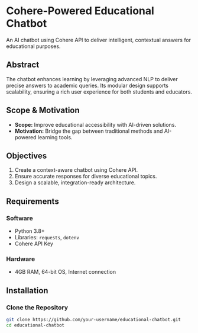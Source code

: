 # Cohere-Powered Educational Chatbot

An AI chatbot using Cohere API to deliver intelligent, contextual answers for educational purposes.

## **Abstract**

The chatbot enhances learning by leveraging advanced NLP to deliver precise answers to academic queries. Its modular design supports scalability, ensuring a rich user experience for both students and educators.

## **Scope & Motivation**

- **Scope:** Improve educational accessibility with AI-driven solutions.
- **Motivation:** Bridge the gap between traditional methods and AI-powered learning tools.

## **Objectives**

1. Create a context-aware chatbot using Cohere API.
2. Ensure accurate responses for diverse educational topics.
3. Design a scalable, integration-ready architecture.

## **Requirements**

### **Software**
- Python 3.8+
- Libraries: `requests`, `dotenv`
- Cohere API Key

### **Hardware**
- 4GB RAM, 64-bit OS, Internet connection

## **Installation**

### Clone the Repository
```bash
git clone https://github.com/your-username/educational-chatbot.git
cd educational-chatbot
